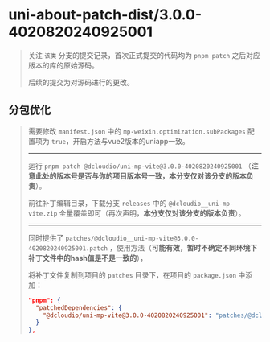 # uni-about-patch-dist/3.0.0-4020820240925001

> 关注 `该类` 分支的提交记录，首次正式提交的代码均为  `pnpm patch` 之后对应版本的库的原始源码。
>
> 后续的提交为对源码进行的更改。

## 分包优化

> 需要修改 `manifest.json` 中的 `mp-weixin.optimization.subPackages` 配置项为 `true`，开启方法与vue2版本的uniapp一致。
>
> ---
>
> 运行 `pnpm patch @dcloudio/uni-mp-vite@3.0.0-4020820240925001` （**注意此处的版本号是否与你的项目版本号一致，本分支仅对该分支的版本负责**）。
>
> 前往补丁编辑目录，下载分支 `releases` 中的 `@dcloudio__uni-mp-vite.zip` 全量覆盖即可（再次声明，**本分支仅对该分支的版本负责**）。
>
> ---
>
> 同时提供了 `patches/@dcloudio__uni-mp-vite@3.0.0-4020820240925001.patch` ，使用方法（**可能有效，暂时不确定不同环境下补丁文件中的hash值是不是一致的**），
>
> 将补丁文件复制到项目的 `patches` 目录下，在项目的 `package.json` 中添加：
>
> ```json
> "pnpm": {
>   "patchedDependencies": {
>     "@dcloudio/uni-mp-vite@3.0.0-4020820240925001": "patches/@dcloudio__uni-mp-vite@3.0.0-4020820240925001.patch"
>   }
> },
> ```
